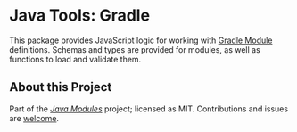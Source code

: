 # Java Tools: Gradle

This package provides JavaScript logic for working with [Gradle Module][0] definitions. Schemas and types are provided for modules, as well as functions to load and validate them.

## About this Project

Part of the _[Java Modules](https://javamodules.dev)_ project; licensed as MIT. Contributions and issues are [welcome][1].

[0]: https://docs.gradle.org/current/userguide/publishing_gradle_module_metadata.html
[1]: https://github.com/javamodules/attic
